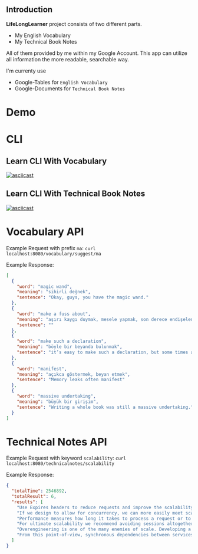 ## Introduction

**LifeLongLearner** project consists of two different parts.

- My English Vocabulary
- My Technical Book Notes

All of them provided by me within my Google Account. This app can utilize all information the more readable, searchable
way.

I'm currenty use

* Google-Tables for `English Vocabulary`
* Google-Documents for `Technical Book Notes`

# Demo

# CLI

## Learn CLI With Vocabulary

[![asciicast](https://asciinema.org/a/469829.svg)](https://asciinema.org/a/469829)

## Learn CLI With Technical Book Notes

[![asciicast](https://asciinema.org/a/470326.svg)](https://asciinema.org/a/470326)

# Vocabulary API

Example Request with prefix `ma`: `curl localhost:8080/vocabulary/suggest/ma`

Example Response:

```json
[
  {
    "word": "magic wand",
    "meaning": "sihirli değnek",
    "sentence": "Okay, guys, you have the magic wand."
  },
  {
    "word": "make a fuss about",
    "meaning": "aşırı kaygı duymak, mesele yapmak, son derece endişelenmek",
    "sentence": ""
  },
  {
    "word": "make such a declaration",
    "meaning": "böyle bir beyanda bulunmak",
    "sentence": "it’s easy to make such a declaration, but some times are certainly better than others to consider external funding"
  },
  {
    "word": "manifest",
    "meaning": "açıkca göstermek, beyan etmek",
    "sentence": "Memory leaks often manifest"
  },
  {
    "word": "massive undertaking",
    "meaning": "büyük bir girişim",
    "sentence": "Writing a whole book was still a massive undertaking."
  }
]
```

# Technical Notes API

Example Request with keyword `scalability`: `curl localhost:8080/technicalnotes/scalability`

Example Response:

```json
{
  "totalTime": 2546892,
  "totalResult": 6,
  "results": [
    "Use Expires headers to reduce requests and improve the scalability and performance of your system.",
    "If we design to allow for concurrency, we can more easily meet scalability or performance requirements when the time comes",
    "Performance measures how long it takes to process a request or to perform a certain task, whereas scalability measures how much we can grow (or shrink).",
    "For ultimate scalability we recommend avoiding sessions altogether. However, this isn’t always possible. In these cases we recommend storing the session data in the user’s browser",
    "Overengineering is one of the many enemies of scale. Developing a solution beyond that which is useful simply wastes money and time. It may further waste processing resources, increase the cost of scale, and limit the overall scalability of the system (how far that system can be scaled). Building solutions that are overly complex has a similar effect. Systems that work too hard increase your cost and limit your ultimate size. Systems that make users work too hard limit how quickly you are likely to increase the number of users and therefore how quickly you will grow your business. Systems that are too complex to understand kill organizational productivity and the ease with which you can add engineers or add functionality to your system.",
    "From this point-of-view, synchronous dependencies between services imply that the calling service blocks the execution and waits for a response from the called service before continuing. Very similar to the concepts of Connascence of Execution Order and Connascence of Timing, this kind of dependency is very strong, tightly coupling the caller with the called. It does not scale very well, and the calling service may be impacted by errors in the called service. In systems with high availability as one of the non-functional requirements, this kind of communication is not desired. A powerful alternative to the synchronous approach is asynchronous communication using a publish/subscribe messaging system. In this scenario, the calling service simply publishes its message about a domain event occurring and continues with other work (unrelated to this request). It is not blocking and waiting for a response after it sends a request, and this improves scalability. Problems in another service do not break this service, and when other services are temporarily broken, the calling service might not be able to complete a process completely, but the calling service is not broken itself. Thus, using asynchronous messaging, the services are more decoupled, preserving more autonomy. The downside of the asynchronous messaging solution is that it increases the infrastructural complexity of the system because it requires mechanisms to send and handle messages. Furthermore, the design of the flow of domain events becomes essential when this pattern is used heavily, and this can move complexity into an area that is very difficult to monitor, opening the door for unwanted risks"
  ]
}
```


